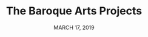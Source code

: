 ---
title: The Baroque Arts Projects
date: MARCH 17, 2019
datetime: MARCH 17, 2019 - 3:00 PM
description: Internationally acclaimed baroque dancer Paige Whitley-Bauguess performs a program of period dance and music, "Characters of the Dance."
largeimage: spinnerimages/image1.png
smallimage: images/image1.png
ticketlink: https://www.brownpapertickets.com/event/3530620
---